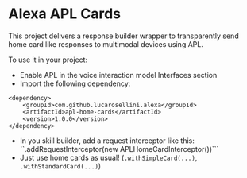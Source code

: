 # Alexa APL Cards

This project delivers a response builder wrapper to transparently send home card like responses to multimodal devices using APL.

To use it in your project:
- Enable APL in the voice interaction model Interfaces section
- Import the following dependency:

```
<dependency>
    <groupId>com.github.lucarosellini.alexa</groupId>
    <artifactId>apl-home-cards</artifactId>
    <version>1.0.0</version>
</dependency>
```
- In you skill builder, add a request interceptor like this: ``.addRequestInterceptor(new APLHomeCardInterceptor())```
- Just use home cards as usual! (```.withSimpleCard(...)```, ```.withStandardCard(...)```)
